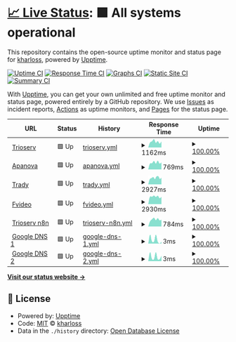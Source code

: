 # [📈 Live Status](https://kharloss.github.io/monitorizare_websites): <!--live status--> **🟩 All systems operational**

This repository contains the open-source uptime monitor and status page for [kharloss](https://kharloss.github.io/monitorizare_websites), powered by [Upptime](https://github.com/upptime/upptime).

[![Uptime CI](https://github.com/kharloss/monitorizare_websites/workflows/Uptime%20CI/badge.svg)](https://github.com/kharloss/monitorizare_websites/actions?query=workflow%3A%22Uptime+CI%22)
[![Response Time CI](https://github.com/kharloss/monitorizare_websites/workflows/Response%20Time%20CI/badge.svg)](https://github.com/kharloss/monitorizare_websites/actions?query=workflow%3A%22Response+Time+CI%22)
[![Graphs CI](https://github.com/kharloss/monitorizare_websites/workflows/Graphs%20CI/badge.svg)](https://github.com/kharloss/monitorizare_websites/actions?query=workflow%3A%22Graphs+CI%22)
[![Static Site CI](https://github.com/kharloss/monitorizare_websites/workflows/Static%20Site%20CI/badge.svg)](https://github.com/kharloss/monitorizare_websites/actions?query=workflow%3A%22Static+Site+CI%22)
[![Summary CI](https://github.com/kharloss/monitorizare_websites/workflows/Summary%20CI/badge.svg)](https://github.com/kharloss/monitorizare_websites/actions?query=workflow%3A%22Summary+CI%22)

With [Upptime](https://upptime.js.org), you can get your own unlimited and free uptime monitor and status page, powered entirely by a GitHub repository. We use [Issues](https://github.com/kharloss/monitorizare_websites/issues) as incident reports, [Actions](https://github.com/kharloss/monitorizare_websites/actions) as uptime monitors, and [Pages](https://kharloss.github.io/monitorizare_websites) for the status page.

<!--start: status pages-->
<!-- This summary is generated by Upptime (https://github.com/upptime/upptime) -->
<!-- Do not edit this manually, your changes will be overwritten -->
<!-- prettier-ignore -->
| URL | Status | History | Response Time | Uptime |
| --- | ------ | ------- | ------------- | ------ |
| <img alt="" src="https://icons.duckduckgo.com/ip3/www.trioserv.ro.ico" height="13"> [Trioserv](https://www.trioserv.ro) | 🟩 Up | [trioserv.yml](https://github.com/kharloss/monitorizare_websites/commits/HEAD/history/trioserv.yml) | <details><summary><img alt="Response time graph" src="./graphs/trioserv/response-time-week.png" height="20"> 1162ms</summary><br><a href="https://kharloss.github.io/monitorizare_websites/history/trioserv"><img alt="Response time 1335" src="https://img.shields.io/endpoint?url=https%3A%2F%2Fraw.githubusercontent.com%2Fkharloss%2Fmonitorizare_websites%2FHEAD%2Fapi%2Ftrioserv%2Fresponse-time.json"></a><br><a href="https://kharloss.github.io/monitorizare_websites/history/trioserv"><img alt="24-hour response time 1192" src="https://img.shields.io/endpoint?url=https%3A%2F%2Fraw.githubusercontent.com%2Fkharloss%2Fmonitorizare_websites%2FHEAD%2Fapi%2Ftrioserv%2Fresponse-time-day.json"></a><br><a href="https://kharloss.github.io/monitorizare_websites/history/trioserv"><img alt="7-day response time 1162" src="https://img.shields.io/endpoint?url=https%3A%2F%2Fraw.githubusercontent.com%2Fkharloss%2Fmonitorizare_websites%2FHEAD%2Fapi%2Ftrioserv%2Fresponse-time-week.json"></a><br><a href="https://kharloss.github.io/monitorizare_websites/history/trioserv"><img alt="30-day response time 1220" src="https://img.shields.io/endpoint?url=https%3A%2F%2Fraw.githubusercontent.com%2Fkharloss%2Fmonitorizare_websites%2FHEAD%2Fapi%2Ftrioserv%2Fresponse-time-month.json"></a><br><a href="https://kharloss.github.io/monitorizare_websites/history/trioserv"><img alt="1-year response time 1338" src="https://img.shields.io/endpoint?url=https%3A%2F%2Fraw.githubusercontent.com%2Fkharloss%2Fmonitorizare_websites%2FHEAD%2Fapi%2Ftrioserv%2Fresponse-time-year.json"></a></details> | <details><summary><a href="https://kharloss.github.io/monitorizare_websites/history/trioserv">100.00%</a></summary><a href="https://kharloss.github.io/monitorizare_websites/history/trioserv"><img alt="All-time uptime 99.84%" src="https://img.shields.io/endpoint?url=https%3A%2F%2Fraw.githubusercontent.com%2Fkharloss%2Fmonitorizare_websites%2FHEAD%2Fapi%2Ftrioserv%2Fuptime.json"></a><br><a href="https://kharloss.github.io/monitorizare_websites/history/trioserv"><img alt="24-hour uptime 100.00%" src="https://img.shields.io/endpoint?url=https%3A%2F%2Fraw.githubusercontent.com%2Fkharloss%2Fmonitorizare_websites%2FHEAD%2Fapi%2Ftrioserv%2Fuptime-day.json"></a><br><a href="https://kharloss.github.io/monitorizare_websites/history/trioserv"><img alt="7-day uptime 100.00%" src="https://img.shields.io/endpoint?url=https%3A%2F%2Fraw.githubusercontent.com%2Fkharloss%2Fmonitorizare_websites%2FHEAD%2Fapi%2Ftrioserv%2Fuptime-week.json"></a><br><a href="https://kharloss.github.io/monitorizare_websites/history/trioserv"><img alt="30-day uptime 100.00%" src="https://img.shields.io/endpoint?url=https%3A%2F%2Fraw.githubusercontent.com%2Fkharloss%2Fmonitorizare_websites%2FHEAD%2Fapi%2Ftrioserv%2Fuptime-month.json"></a><br><a href="https://kharloss.github.io/monitorizare_websites/history/trioserv"><img alt="1-year uptime 99.97%" src="https://img.shields.io/endpoint?url=https%3A%2F%2Fraw.githubusercontent.com%2Fkharloss%2Fmonitorizare_websites%2FHEAD%2Fapi%2Ftrioserv%2Fuptime-year.json"></a></details>
| <img alt="" src="https://icons.duckduckgo.com/ip3/www.apanovabucuresti.ro.ico" height="13"> [Apanova](https://www.apanovabucuresti.ro) | 🟩 Up | [apanova.yml](https://github.com/kharloss/monitorizare_websites/commits/HEAD/history/apanova.yml) | <details><summary><img alt="Response time graph" src="./graphs/apanova/response-time-week.png" height="20"> 769ms</summary><br><a href="https://kharloss.github.io/monitorizare_websites/history/apanova"><img alt="Response time 1287" src="https://img.shields.io/endpoint?url=https%3A%2F%2Fraw.githubusercontent.com%2Fkharloss%2Fmonitorizare_websites%2FHEAD%2Fapi%2Fapanova%2Fresponse-time.json"></a><br><a href="https://kharloss.github.io/monitorizare_websites/history/apanova"><img alt="24-hour response time 785" src="https://img.shields.io/endpoint?url=https%3A%2F%2Fraw.githubusercontent.com%2Fkharloss%2Fmonitorizare_websites%2FHEAD%2Fapi%2Fapanova%2Fresponse-time-day.json"></a><br><a href="https://kharloss.github.io/monitorizare_websites/history/apanova"><img alt="7-day response time 769" src="https://img.shields.io/endpoint?url=https%3A%2F%2Fraw.githubusercontent.com%2Fkharloss%2Fmonitorizare_websites%2FHEAD%2Fapi%2Fapanova%2Fresponse-time-week.json"></a><br><a href="https://kharloss.github.io/monitorizare_websites/history/apanova"><img alt="30-day response time 794" src="https://img.shields.io/endpoint?url=https%3A%2F%2Fraw.githubusercontent.com%2Fkharloss%2Fmonitorizare_websites%2FHEAD%2Fapi%2Fapanova%2Fresponse-time-month.json"></a><br><a href="https://kharloss.github.io/monitorizare_websites/history/apanova"><img alt="1-year response time 1390" src="https://img.shields.io/endpoint?url=https%3A%2F%2Fraw.githubusercontent.com%2Fkharloss%2Fmonitorizare_websites%2FHEAD%2Fapi%2Fapanova%2Fresponse-time-year.json"></a></details> | <details><summary><a href="https://kharloss.github.io/monitorizare_websites/history/apanova">100.00%</a></summary><a href="https://kharloss.github.io/monitorizare_websites/history/apanova"><img alt="All-time uptime 99.84%" src="https://img.shields.io/endpoint?url=https%3A%2F%2Fraw.githubusercontent.com%2Fkharloss%2Fmonitorizare_websites%2FHEAD%2Fapi%2Fapanova%2Fuptime.json"></a><br><a href="https://kharloss.github.io/monitorizare_websites/history/apanova"><img alt="24-hour uptime 100.00%" src="https://img.shields.io/endpoint?url=https%3A%2F%2Fraw.githubusercontent.com%2Fkharloss%2Fmonitorizare_websites%2FHEAD%2Fapi%2Fapanova%2Fuptime-day.json"></a><br><a href="https://kharloss.github.io/monitorizare_websites/history/apanova"><img alt="7-day uptime 100.00%" src="https://img.shields.io/endpoint?url=https%3A%2F%2Fraw.githubusercontent.com%2Fkharloss%2Fmonitorizare_websites%2FHEAD%2Fapi%2Fapanova%2Fuptime-week.json"></a><br><a href="https://kharloss.github.io/monitorizare_websites/history/apanova"><img alt="30-day uptime 99.96%" src="https://img.shields.io/endpoint?url=https%3A%2F%2Fraw.githubusercontent.com%2Fkharloss%2Fmonitorizare_websites%2FHEAD%2Fapi%2Fapanova%2Fuptime-month.json"></a><br><a href="https://kharloss.github.io/monitorizare_websites/history/apanova"><img alt="1-year uptime 99.77%" src="https://img.shields.io/endpoint?url=https%3A%2F%2Fraw.githubusercontent.com%2Fkharloss%2Fmonitorizare_websites%2FHEAD%2Fapi%2Fapanova%2Fuptime-year.json"></a></details>
| <img alt="" src="https://icons.duckduckgo.com/ip3/www.trady.ro.ico" height="13"> [Trady](https://www.trady.ro) | 🟩 Up | [trady.yml](https://github.com/kharloss/monitorizare_websites/commits/HEAD/history/trady.yml) | <details><summary><img alt="Response time graph" src="./graphs/trady/response-time-week.png" height="20"> 2927ms</summary><br><a href="https://kharloss.github.io/monitorizare_websites/history/trady"><img alt="Response time 2760" src="https://img.shields.io/endpoint?url=https%3A%2F%2Fraw.githubusercontent.com%2Fkharloss%2Fmonitorizare_websites%2FHEAD%2Fapi%2Ftrady%2Fresponse-time.json"></a><br><a href="https://kharloss.github.io/monitorizare_websites/history/trady"><img alt="24-hour response time 2984" src="https://img.shields.io/endpoint?url=https%3A%2F%2Fraw.githubusercontent.com%2Fkharloss%2Fmonitorizare_websites%2FHEAD%2Fapi%2Ftrady%2Fresponse-time-day.json"></a><br><a href="https://kharloss.github.io/monitorizare_websites/history/trady"><img alt="7-day response time 2927" src="https://img.shields.io/endpoint?url=https%3A%2F%2Fraw.githubusercontent.com%2Fkharloss%2Fmonitorizare_websites%2FHEAD%2Fapi%2Ftrady%2Fresponse-time-week.json"></a><br><a href="https://kharloss.github.io/monitorizare_websites/history/trady"><img alt="30-day response time 2536" src="https://img.shields.io/endpoint?url=https%3A%2F%2Fraw.githubusercontent.com%2Fkharloss%2Fmonitorizare_websites%2FHEAD%2Fapi%2Ftrady%2Fresponse-time-month.json"></a><br><a href="https://kharloss.github.io/monitorizare_websites/history/trady"><img alt="1-year response time 2760" src="https://img.shields.io/endpoint?url=https%3A%2F%2Fraw.githubusercontent.com%2Fkharloss%2Fmonitorizare_websites%2FHEAD%2Fapi%2Ftrady%2Fresponse-time-year.json"></a></details> | <details><summary><a href="https://kharloss.github.io/monitorizare_websites/history/trady">100.00%</a></summary><a href="https://kharloss.github.io/monitorizare_websites/history/trady"><img alt="All-time uptime 99.24%" src="https://img.shields.io/endpoint?url=https%3A%2F%2Fraw.githubusercontent.com%2Fkharloss%2Fmonitorizare_websites%2FHEAD%2Fapi%2Ftrady%2Fuptime.json"></a><br><a href="https://kharloss.github.io/monitorizare_websites/history/trady"><img alt="24-hour uptime 100.00%" src="https://img.shields.io/endpoint?url=https%3A%2F%2Fraw.githubusercontent.com%2Fkharloss%2Fmonitorizare_websites%2FHEAD%2Fapi%2Ftrady%2Fuptime-day.json"></a><br><a href="https://kharloss.github.io/monitorizare_websites/history/trady"><img alt="7-day uptime 100.00%" src="https://img.shields.io/endpoint?url=https%3A%2F%2Fraw.githubusercontent.com%2Fkharloss%2Fmonitorizare_websites%2FHEAD%2Fapi%2Ftrady%2Fuptime-week.json"></a><br><a href="https://kharloss.github.io/monitorizare_websites/history/trady"><img alt="30-day uptime 95.21%" src="https://img.shields.io/endpoint?url=https%3A%2F%2Fraw.githubusercontent.com%2Fkharloss%2Fmonitorizare_websites%2FHEAD%2Fapi%2Ftrady%2Fuptime-month.json"></a><br><a href="https://kharloss.github.io/monitorizare_websites/history/trady"><img alt="1-year uptime 98.56%" src="https://img.shields.io/endpoint?url=https%3A%2F%2Fraw.githubusercontent.com%2Fkharloss%2Fmonitorizare_websites%2FHEAD%2Fapi%2Ftrady%2Fuptime-year.json"></a></details>
| <img alt="" src="https://icons.duckduckgo.com/ip3/www.fvideo.ro.ico" height="13"> [Fvideo](https://www.fvideo.ro) | 🟩 Up | [fvideo.yml](https://github.com/kharloss/monitorizare_websites/commits/HEAD/history/fvideo.yml) | <details><summary><img alt="Response time graph" src="./graphs/fvideo/response-time-week.png" height="20"> 2930ms</summary><br><a href="https://kharloss.github.io/monitorizare_websites/history/fvideo"><img alt="Response time 2695" src="https://img.shields.io/endpoint?url=https%3A%2F%2Fraw.githubusercontent.com%2Fkharloss%2Fmonitorizare_websites%2FHEAD%2Fapi%2Ffvideo%2Fresponse-time.json"></a><br><a href="https://kharloss.github.io/monitorizare_websites/history/fvideo"><img alt="24-hour response time 2835" src="https://img.shields.io/endpoint?url=https%3A%2F%2Fraw.githubusercontent.com%2Fkharloss%2Fmonitorizare_websites%2FHEAD%2Fapi%2Ffvideo%2Fresponse-time-day.json"></a><br><a href="https://kharloss.github.io/monitorizare_websites/history/fvideo"><img alt="7-day response time 2930" src="https://img.shields.io/endpoint?url=https%3A%2F%2Fraw.githubusercontent.com%2Fkharloss%2Fmonitorizare_websites%2FHEAD%2Fapi%2Ffvideo%2Fresponse-time-week.json"></a><br><a href="https://kharloss.github.io/monitorizare_websites/history/fvideo"><img alt="30-day response time 2789" src="https://img.shields.io/endpoint?url=https%3A%2F%2Fraw.githubusercontent.com%2Fkharloss%2Fmonitorizare_websites%2FHEAD%2Fapi%2Ffvideo%2Fresponse-time-month.json"></a><br><a href="https://kharloss.github.io/monitorizare_websites/history/fvideo"><img alt="1-year response time 2847" src="https://img.shields.io/endpoint?url=https%3A%2F%2Fraw.githubusercontent.com%2Fkharloss%2Fmonitorizare_websites%2FHEAD%2Fapi%2Ffvideo%2Fresponse-time-year.json"></a></details> | <details><summary><a href="https://kharloss.github.io/monitorizare_websites/history/fvideo">100.00%</a></summary><a href="https://kharloss.github.io/monitorizare_websites/history/fvideo"><img alt="All-time uptime 99.09%" src="https://img.shields.io/endpoint?url=https%3A%2F%2Fraw.githubusercontent.com%2Fkharloss%2Fmonitorizare_websites%2FHEAD%2Fapi%2Ffvideo%2Fuptime.json"></a><br><a href="https://kharloss.github.io/monitorizare_websites/history/fvideo"><img alt="24-hour uptime 100.00%" src="https://img.shields.io/endpoint?url=https%3A%2F%2Fraw.githubusercontent.com%2Fkharloss%2Fmonitorizare_websites%2FHEAD%2Fapi%2Ffvideo%2Fuptime-day.json"></a><br><a href="https://kharloss.github.io/monitorizare_websites/history/fvideo"><img alt="7-day uptime 100.00%" src="https://img.shields.io/endpoint?url=https%3A%2F%2Fraw.githubusercontent.com%2Fkharloss%2Fmonitorizare_websites%2FHEAD%2Fapi%2Ffvideo%2Fuptime-week.json"></a><br><a href="https://kharloss.github.io/monitorizare_websites/history/fvideo"><img alt="30-day uptime 100.00%" src="https://img.shields.io/endpoint?url=https%3A%2F%2Fraw.githubusercontent.com%2Fkharloss%2Fmonitorizare_websites%2FHEAD%2Fapi%2Ffvideo%2Fuptime-month.json"></a><br><a href="https://kharloss.github.io/monitorizare_websites/history/fvideo"><img alt="1-year uptime 98.64%" src="https://img.shields.io/endpoint?url=https%3A%2F%2Fraw.githubusercontent.com%2Fkharloss%2Fmonitorizare_websites%2FHEAD%2Fapi%2Ffvideo%2Fuptime-year.json"></a></details>
| <img alt="" src="https://icons.duckduckgo.com/ip3/n8n.trioserv.ro.ico" height="13"> [Trioserv n8n](https://n8n.trioserv.ro) | 🟩 Up | [trioserv-n8n.yml](https://github.com/kharloss/monitorizare_websites/commits/HEAD/history/trioserv-n8n.yml) | <details><summary><img alt="Response time graph" src="./graphs/trioserv-n8n/response-time-week.png" height="20"> 784ms</summary><br><a href="https://kharloss.github.io/monitorizare_websites/history/trioserv-n8n"><img alt="Response time 652" src="https://img.shields.io/endpoint?url=https%3A%2F%2Fraw.githubusercontent.com%2Fkharloss%2Fmonitorizare_websites%2FHEAD%2Fapi%2Ftrioserv-n8n%2Fresponse-time.json"></a><br><a href="https://kharloss.github.io/monitorizare_websites/history/trioserv-n8n"><img alt="24-hour response time 765" src="https://img.shields.io/endpoint?url=https%3A%2F%2Fraw.githubusercontent.com%2Fkharloss%2Fmonitorizare_websites%2FHEAD%2Fapi%2Ftrioserv-n8n%2Fresponse-time-day.json"></a><br><a href="https://kharloss.github.io/monitorizare_websites/history/trioserv-n8n"><img alt="7-day response time 784" src="https://img.shields.io/endpoint?url=https%3A%2F%2Fraw.githubusercontent.com%2Fkharloss%2Fmonitorizare_websites%2FHEAD%2Fapi%2Ftrioserv-n8n%2Fresponse-time-week.json"></a><br><a href="https://kharloss.github.io/monitorizare_websites/history/trioserv-n8n"><img alt="30-day response time 779" src="https://img.shields.io/endpoint?url=https%3A%2F%2Fraw.githubusercontent.com%2Fkharloss%2Fmonitorizare_websites%2FHEAD%2Fapi%2Ftrioserv-n8n%2Fresponse-time-month.json"></a><br><a href="https://kharloss.github.io/monitorizare_websites/history/trioserv-n8n"><img alt="1-year response time 767" src="https://img.shields.io/endpoint?url=https%3A%2F%2Fraw.githubusercontent.com%2Fkharloss%2Fmonitorizare_websites%2FHEAD%2Fapi%2Ftrioserv-n8n%2Fresponse-time-year.json"></a></details> | <details><summary><a href="https://kharloss.github.io/monitorizare_websites/history/trioserv-n8n">100.00%</a></summary><a href="https://kharloss.github.io/monitorizare_websites/history/trioserv-n8n"><img alt="All-time uptime 49.75%" src="https://img.shields.io/endpoint?url=https%3A%2F%2Fraw.githubusercontent.com%2Fkharloss%2Fmonitorizare_websites%2FHEAD%2Fapi%2Ftrioserv-n8n%2Fuptime.json"></a><br><a href="https://kharloss.github.io/monitorizare_websites/history/trioserv-n8n"><img alt="24-hour uptime 100.00%" src="https://img.shields.io/endpoint?url=https%3A%2F%2Fraw.githubusercontent.com%2Fkharloss%2Fmonitorizare_websites%2FHEAD%2Fapi%2Ftrioserv-n8n%2Fuptime-day.json"></a><br><a href="https://kharloss.github.io/monitorizare_websites/history/trioserv-n8n"><img alt="7-day uptime 100.00%" src="https://img.shields.io/endpoint?url=https%3A%2F%2Fraw.githubusercontent.com%2Fkharloss%2Fmonitorizare_websites%2FHEAD%2Fapi%2Ftrioserv-n8n%2Fuptime-week.json"></a><br><a href="https://kharloss.github.io/monitorizare_websites/history/trioserv-n8n"><img alt="30-day uptime 100.00%" src="https://img.shields.io/endpoint?url=https%3A%2F%2Fraw.githubusercontent.com%2Fkharloss%2Fmonitorizare_websites%2FHEAD%2Fapi%2Ftrioserv-n8n%2Fuptime-month.json"></a><br><a href="https://kharloss.github.io/monitorizare_websites/history/trioserv-n8n"><img alt="1-year uptime 87.76%" src="https://img.shields.io/endpoint?url=https%3A%2F%2Fraw.githubusercontent.com%2Fkharloss%2Fmonitorizare_websites%2FHEAD%2Fapi%2Ftrioserv-n8n%2Fuptime-year.json"></a></details>
| <img alt="" src="https://icons.duckduckgo.com/ip3/null.ico" height="13"> [Google DNS 1](8.8.4.4) | 🟩 Up | [google-dns-1.yml](https://github.com/kharloss/monitorizare_websites/commits/HEAD/history/google-dns-1.yml) | <details><summary><img alt="Response time graph" src="./graphs/google-dns-1/response-time-week.png" height="20"> 3ms</summary><br><a href="https://kharloss.github.io/monitorizare_websites/history/google-dns-1"><img alt="Response time 4" src="https://img.shields.io/endpoint?url=https%3A%2F%2Fraw.githubusercontent.com%2Fkharloss%2Fmonitorizare_websites%2FHEAD%2Fapi%2Fgoogle-dns-1%2Fresponse-time.json"></a><br><a href="https://kharloss.github.io/monitorizare_websites/history/google-dns-1"><img alt="24-hour response time 2" src="https://img.shields.io/endpoint?url=https%3A%2F%2Fraw.githubusercontent.com%2Fkharloss%2Fmonitorizare_websites%2FHEAD%2Fapi%2Fgoogle-dns-1%2Fresponse-time-day.json"></a><br><a href="https://kharloss.github.io/monitorizare_websites/history/google-dns-1"><img alt="7-day response time 3" src="https://img.shields.io/endpoint?url=https%3A%2F%2Fraw.githubusercontent.com%2Fkharloss%2Fmonitorizare_websites%2FHEAD%2Fapi%2Fgoogle-dns-1%2Fresponse-time-week.json"></a><br><a href="https://kharloss.github.io/monitorizare_websites/history/google-dns-1"><img alt="30-day response time 3" src="https://img.shields.io/endpoint?url=https%3A%2F%2Fraw.githubusercontent.com%2Fkharloss%2Fmonitorizare_websites%2FHEAD%2Fapi%2Fgoogle-dns-1%2Fresponse-time-month.json"></a><br><a href="https://kharloss.github.io/monitorizare_websites/history/google-dns-1"><img alt="1-year response time 3" src="https://img.shields.io/endpoint?url=https%3A%2F%2Fraw.githubusercontent.com%2Fkharloss%2Fmonitorizare_websites%2FHEAD%2Fapi%2Fgoogle-dns-1%2Fresponse-time-year.json"></a></details> | <details><summary><a href="https://kharloss.github.io/monitorizare_websites/history/google-dns-1">100.00%</a></summary><a href="https://kharloss.github.io/monitorizare_websites/history/google-dns-1"><img alt="All-time uptime 99.71%" src="https://img.shields.io/endpoint?url=https%3A%2F%2Fraw.githubusercontent.com%2Fkharloss%2Fmonitorizare_websites%2FHEAD%2Fapi%2Fgoogle-dns-1%2Fuptime.json"></a><br><a href="https://kharloss.github.io/monitorizare_websites/history/google-dns-1"><img alt="24-hour uptime 100.00%" src="https://img.shields.io/endpoint?url=https%3A%2F%2Fraw.githubusercontent.com%2Fkharloss%2Fmonitorizare_websites%2FHEAD%2Fapi%2Fgoogle-dns-1%2Fuptime-day.json"></a><br><a href="https://kharloss.github.io/monitorizare_websites/history/google-dns-1"><img alt="7-day uptime 100.00%" src="https://img.shields.io/endpoint?url=https%3A%2F%2Fraw.githubusercontent.com%2Fkharloss%2Fmonitorizare_websites%2FHEAD%2Fapi%2Fgoogle-dns-1%2Fuptime-week.json"></a><br><a href="https://kharloss.github.io/monitorizare_websites/history/google-dns-1"><img alt="30-day uptime 100.00%" src="https://img.shields.io/endpoint?url=https%3A%2F%2Fraw.githubusercontent.com%2Fkharloss%2Fmonitorizare_websites%2FHEAD%2Fapi%2Fgoogle-dns-1%2Fuptime-month.json"></a><br><a href="https://kharloss.github.io/monitorizare_websites/history/google-dns-1"><img alt="1-year uptime 100.00%" src="https://img.shields.io/endpoint?url=https%3A%2F%2Fraw.githubusercontent.com%2Fkharloss%2Fmonitorizare_websites%2FHEAD%2Fapi%2Fgoogle-dns-1%2Fuptime-year.json"></a></details>
| <img alt="" src="https://icons.duckduckgo.com/ip3/null.ico" height="13"> [Google DNS 2](8.8.8.8) | 🟩 Up | [google-dns-2.yml](https://github.com/kharloss/monitorizare_websites/commits/HEAD/history/google-dns-2.yml) | <details><summary><img alt="Response time graph" src="./graphs/google-dns-2/response-time-week.png" height="20"> 3ms</summary><br><a href="https://kharloss.github.io/monitorizare_websites/history/google-dns-2"><img alt="Response time 4" src="https://img.shields.io/endpoint?url=https%3A%2F%2Fraw.githubusercontent.com%2Fkharloss%2Fmonitorizare_websites%2FHEAD%2Fapi%2Fgoogle-dns-2%2Fresponse-time.json"></a><br><a href="https://kharloss.github.io/monitorizare_websites/history/google-dns-2"><img alt="24-hour response time 4" src="https://img.shields.io/endpoint?url=https%3A%2F%2Fraw.githubusercontent.com%2Fkharloss%2Fmonitorizare_websites%2FHEAD%2Fapi%2Fgoogle-dns-2%2Fresponse-time-day.json"></a><br><a href="https://kharloss.github.io/monitorizare_websites/history/google-dns-2"><img alt="7-day response time 3" src="https://img.shields.io/endpoint?url=https%3A%2F%2Fraw.githubusercontent.com%2Fkharloss%2Fmonitorizare_websites%2FHEAD%2Fapi%2Fgoogle-dns-2%2Fresponse-time-week.json"></a><br><a href="https://kharloss.github.io/monitorizare_websites/history/google-dns-2"><img alt="30-day response time 4" src="https://img.shields.io/endpoint?url=https%3A%2F%2Fraw.githubusercontent.com%2Fkharloss%2Fmonitorizare_websites%2FHEAD%2Fapi%2Fgoogle-dns-2%2Fresponse-time-month.json"></a><br><a href="https://kharloss.github.io/monitorizare_websites/history/google-dns-2"><img alt="1-year response time 4" src="https://img.shields.io/endpoint?url=https%3A%2F%2Fraw.githubusercontent.com%2Fkharloss%2Fmonitorizare_websites%2FHEAD%2Fapi%2Fgoogle-dns-2%2Fresponse-time-year.json"></a></details> | <details><summary><a href="https://kharloss.github.io/monitorizare_websites/history/google-dns-2">100.00%</a></summary><a href="https://kharloss.github.io/monitorizare_websites/history/google-dns-2"><img alt="All-time uptime 99.71%" src="https://img.shields.io/endpoint?url=https%3A%2F%2Fraw.githubusercontent.com%2Fkharloss%2Fmonitorizare_websites%2FHEAD%2Fapi%2Fgoogle-dns-2%2Fuptime.json"></a><br><a href="https://kharloss.github.io/monitorizare_websites/history/google-dns-2"><img alt="24-hour uptime 100.00%" src="https://img.shields.io/endpoint?url=https%3A%2F%2Fraw.githubusercontent.com%2Fkharloss%2Fmonitorizare_websites%2FHEAD%2Fapi%2Fgoogle-dns-2%2Fuptime-day.json"></a><br><a href="https://kharloss.github.io/monitorizare_websites/history/google-dns-2"><img alt="7-day uptime 100.00%" src="https://img.shields.io/endpoint?url=https%3A%2F%2Fraw.githubusercontent.com%2Fkharloss%2Fmonitorizare_websites%2FHEAD%2Fapi%2Fgoogle-dns-2%2Fuptime-week.json"></a><br><a href="https://kharloss.github.io/monitorizare_websites/history/google-dns-2"><img alt="30-day uptime 100.00%" src="https://img.shields.io/endpoint?url=https%3A%2F%2Fraw.githubusercontent.com%2Fkharloss%2Fmonitorizare_websites%2FHEAD%2Fapi%2Fgoogle-dns-2%2Fuptime-month.json"></a><br><a href="https://kharloss.github.io/monitorizare_websites/history/google-dns-2"><img alt="1-year uptime 100.00%" src="https://img.shields.io/endpoint?url=https%3A%2F%2Fraw.githubusercontent.com%2Fkharloss%2Fmonitorizare_websites%2FHEAD%2Fapi%2Fgoogle-dns-2%2Fuptime-year.json"></a></details>

<!--end: status pages-->

[**Visit our status website →**](https://kharloss.github.io/monitorizare_websites)

## 📄 License

- Powered by: [Upptime](https://github.com/upptime/upptime)
- Code: [MIT](./LICENSE) © [kharloss](https://kharloss.github.io/monitorizare_websites)
- Data in the `./history` directory: [Open Database License](https://opendatacommons.org/licenses/odbl/1-0/)
